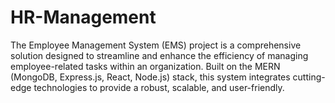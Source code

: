 # HR-Management
 The Employee Management System (EMS) project is a comprehensive solution designed to streamline and enhance the efficiency of managing employee-related tasks within an organization. Built on the MERN (MongoDB, Express.js, React, Node.js) stack, this system integrates cutting-edge technologies to provide a robust, scalable, and user-friendly.
